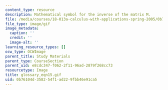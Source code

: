 ```yaml
---
content_type: resource
description: Mathematical symbol for the inverse of the matrix M.
file: /media/courses/18-013a-calculus-with-applications-spring-2005/0b76104d358254f1ad229fbb46e91ca5_glossary_eqn15.gif
file_type: image/gif
image_metadata:
  caption: ''
  credit: ''
  image-alt: ''
learning_resource_types: []
ocw_type: OCWImage
parent_title: Study Materials
parent_type: CourseSection
parent_uid: e8cdc347-f062-2f11-96ad-2879f268cc73
resourcetype: Image
title: glossary_eqn15.gif
uid: 0b76104d-3582-54f1-ad22-9fbb46e91ca5
---
```

